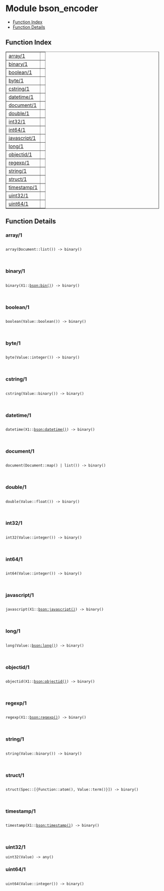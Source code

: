 

# Module bson_encoder #
* [Function Index](#index)
* [Function Details](#functions)

<a name="index"></a>

## Function Index ##


<table width="100%" border="1" cellspacing="0" cellpadding="2" summary="function index"><tr><td valign="top"><a href="#array-1">array/1</a></td><td></td></tr><tr><td valign="top"><a href="#binary-1">binary/1</a></td><td></td></tr><tr><td valign="top"><a href="#boolean-1">boolean/1</a></td><td></td></tr><tr><td valign="top"><a href="#byte-1">byte/1</a></td><td></td></tr><tr><td valign="top"><a href="#cstring-1">cstring/1</a></td><td></td></tr><tr><td valign="top"><a href="#datetime-1">datetime/1</a></td><td></td></tr><tr><td valign="top"><a href="#document-1">document/1</a></td><td></td></tr><tr><td valign="top"><a href="#double-1">double/1</a></td><td></td></tr><tr><td valign="top"><a href="#int32-1">int32/1</a></td><td></td></tr><tr><td valign="top"><a href="#int64-1">int64/1</a></td><td></td></tr><tr><td valign="top"><a href="#javascript-1">javascript/1</a></td><td></td></tr><tr><td valign="top"><a href="#long-1">long/1</a></td><td></td></tr><tr><td valign="top"><a href="#objectid-1">objectid/1</a></td><td></td></tr><tr><td valign="top"><a href="#regexp-1">regexp/1</a></td><td></td></tr><tr><td valign="top"><a href="#string-1">string/1</a></td><td></td></tr><tr><td valign="top"><a href="#struct-1">struct/1</a></td><td></td></tr><tr><td valign="top"><a href="#timestamp-1">timestamp/1</a></td><td></td></tr><tr><td valign="top"><a href="#uint32-1">uint32/1</a></td><td></td></tr><tr><td valign="top"><a href="#uint64-1">uint64/1</a></td><td></td></tr></table>


<a name="functions"></a>

## Function Details ##

<a name="array-1"></a>

### array/1 ###

<pre><code>
array(Document::list()) -&gt; binary()
</code></pre>
<br />

<a name="binary-1"></a>

### binary/1 ###

<pre><code>
binary(X1::<a href="/Users/bajankristof/Projects/Erlang/bson/doc/bson.md#type-bin">bson:bin()</a>) -&gt; binary()
</code></pre>
<br />

<a name="boolean-1"></a>

### boolean/1 ###

<pre><code>
boolean(Value::boolean()) -&gt; binary()
</code></pre>
<br />

<a name="byte-1"></a>

### byte/1 ###

<pre><code>
byte(Value::integer()) -&gt; binary()
</code></pre>
<br />

<a name="cstring-1"></a>

### cstring/1 ###

<pre><code>
cstring(Value::binary()) -&gt; binary()
</code></pre>
<br />

<a name="datetime-1"></a>

### datetime/1 ###

<pre><code>
datetime(X1::<a href="/Users/bajankristof/Projects/Erlang/bson/doc/bson.md#type-datetime">bson:datetime()</a>) -&gt; binary()
</code></pre>
<br />

<a name="document-1"></a>

### document/1 ###

<pre><code>
document(Document::map() | list()) -&gt; binary()
</code></pre>
<br />

<a name="double-1"></a>

### double/1 ###

<pre><code>
double(Value::float()) -&gt; binary()
</code></pre>
<br />

<a name="int32-1"></a>

### int32/1 ###

<pre><code>
int32(Value::integer()) -&gt; binary()
</code></pre>
<br />

<a name="int64-1"></a>

### int64/1 ###

<pre><code>
int64(Value::integer()) -&gt; binary()
</code></pre>
<br />

<a name="javascript-1"></a>

### javascript/1 ###

<pre><code>
javascript(X1::<a href="/Users/bajankristof/Projects/Erlang/bson/doc/bson.md#type-javascript">bson:javascript()</a>) -&gt; binary()
</code></pre>
<br />

<a name="long-1"></a>

### long/1 ###

<pre><code>
long(Value::<a href="/Users/bajankristof/Projects/Erlang/bson/doc/bson.md#type-long">bson:long()</a>) -&gt; binary()
</code></pre>
<br />

<a name="objectid-1"></a>

### objectid/1 ###

<pre><code>
objectid(X1::<a href="/Users/bajankristof/Projects/Erlang/bson/doc/bson.md#type-objectid">bson:objectid()</a>) -&gt; binary()
</code></pre>
<br />

<a name="regexp-1"></a>

### regexp/1 ###

<pre><code>
regexp(X1::<a href="/Users/bajankristof/Projects/Erlang/bson/doc/bson.md#type-regexp">bson:regexp()</a>) -&gt; binary()
</code></pre>
<br />

<a name="string-1"></a>

### string/1 ###

<pre><code>
string(Value::binary()) -&gt; binary()
</code></pre>
<br />

<a name="struct-1"></a>

### struct/1 ###

<pre><code>
struct(Spec::[{Function::atom(), Value::term()}]) -&gt; binary()
</code></pre>
<br />

<a name="timestamp-1"></a>

### timestamp/1 ###

<pre><code>
timestamp(X1::<a href="/Users/bajankristof/Projects/Erlang/bson/doc/bson.md#type-timestamp">bson:timestamp()</a>) -&gt; binary()
</code></pre>
<br />

<a name="uint32-1"></a>

### uint32/1 ###

`uint32(Value) -> any()`

<a name="uint64-1"></a>

### uint64/1 ###

<pre><code>
uint64(Value::integer()) -&gt; binary()
</code></pre>
<br />

